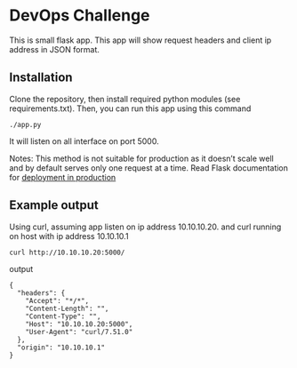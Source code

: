 # DevOps Challenge

This is small flask app. This app will show request headers and client ip
address in JSON format.

## Installation

Clone the repository, then install required python modules (see requirements.txt).
Then, you can run this app using this command

```
./app.py
```

It will listen on all interface on port 5000.

Notes: This method is not suitable for production as it doesn’t scale well and 
by default serves only one request at a time. Read Flask documentation for 
[deployment in production](http://flask.pocoo.org/docs/0.12/deploying/)

## Example output

Using curl, assuming app listen on ip address 10.10.10.20. and curl running on
host with ip address 10.10.10.1

```
curl http://10.10.10.20:5000/
```

output

```
{
  "headers": {
    "Accept": "*/*",
    "Content-Length": "",
    "Content-Type": "",
    "Host": "10.10.10.20:5000",
    "User-Agent": "curl/7.51.0"
  },
  "origin": "10.10.10.1"
}
```
